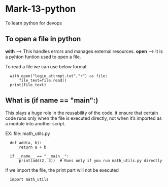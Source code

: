 # Mark-13-python
To learn python for devops

## To open a file in python

**with** --> This handles errors and manages external resources.
**open** --> It is a pyhton funtion used to open a file.

To read a file we can use below format

      with open("login_attrmpt.txt","r") as file:
          file_text=file.read()
      print(file_text)

## What is (if __name__ == "__main__":)

This plays a huge role in the reusability of the code. it ensure that certain code runs only when the file is executed directly, not when it’s imported as a module into another script.

EX: 
      file: math_utils.py

      def add(a, b):
          return a + b
      
      if __name__ == "__main__":
          print(add(2, 3))  # Runs only if you run math_utils.py directly

if we import the file, the print part will not be executed 

      import math_utils
